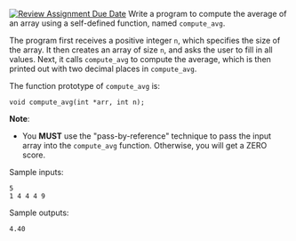 [![Review Assignment Due Date](https://classroom.github.com/assets/deadline-readme-button-22041afd0340ce965d47ae6ef1cefeee28c7c493a6346c4f15d667ab976d596c.svg)](https://classroom.github.com/a/5DjVZqtL)
Write a program to compute the average of an array using a self-defined function, named `compute_avg`.

The program first receives a positive integer `n`, which specifies the size of the array. It then creates an array of size `n`, and asks the user to fill in all values. Next, it calls `compute_avg` to compute the average, which is then printed out with two decimal places in `compute_avg`. 


The function prototype of `compute_avg` is:
```
void compute_avg(int *arr, int n);
```

**Note**:

- You **MUST** use the "pass-by-reference" technique to pass the input array into the `compute_avg` function. Otherwise, you will get a ZERO score.


Sample inputs:
```
5
1 4 4 4 9
```
Sample outputs:
```
4.40
```
